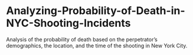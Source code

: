 # Analyzing-Probability-of-Death-in-NYC-Shooting-Incidents
Analysis of the probability of death based on the perpetrator’s demographics, the location, and the time of the shooting in New York City.
